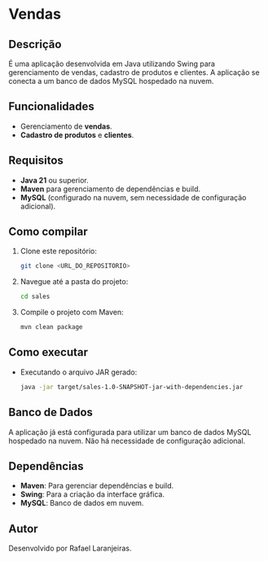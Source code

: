 
# Vendas

## Descrição

É uma aplicação desenvolvida em Java utilizando Swing para gerenciamento de vendas, cadastro de produtos e clientes. A aplicação se conecta a um banco de dados MySQL hospedado na nuvem.

## Funcionalidades

- Gerenciamento de **vendas**.
- **Cadastro de produtos** e **clientes**.

## Requisitos

- **Java 21** ou superior.
- **Maven** para gerenciamento de dependências e build.
- **MySQL** (configurado na nuvem, sem necessidade de configuração adicional).

## Como compilar

1. Clone este repositório:
   ```bash
   git clone <URL_DO_REPOSITORIO>
   ```

2. Navegue até a pasta do projeto:
   ```bash
   cd sales
   ```

3. Compile o projeto com Maven:
   ```bash
   mvn clean package
   ```

## Como executar

- Executando o arquivo JAR gerado:
  ```bash
  java -jar target/sales-1.0-SNAPSHOT-jar-with-dependencies.jar
  ```


## Banco de Dados

A aplicação já está configurada para utilizar um banco de dados MySQL hospedado na nuvem. Não há necessidade de configuração adicional.

## Dependências

- **Maven**: Para gerenciar dependências e build.
- **Swing**: Para a criação da interface gráfica.
- **MySQL**: Banco de dados em nuvem.

## Autor

Desenvolvido por Rafael Laranjeiras.